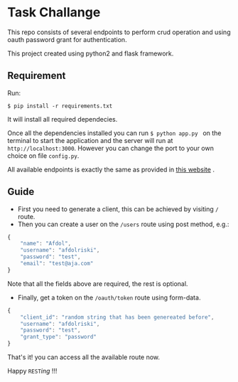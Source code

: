 # Task Challange

This repo consists of several endpoints to perform crud operation and using oauth password grant for authentication.

This project created using python2 and flask framework.

## Requirement
Run: 

```$ pip install -r requirements.txt ```

It will install all required dependecies.

Once all the dependencies installed you can run ```$ python app.py ``` on the terminal to start the application and the server will run at ```http://localhost:3000```. However you can change the port to your own choice on file ```config.py```.

All available endpoints is exactly the same as provided in [this website](https://jsonplaceholder.typicode.com/) .

## Guide
* First you need to generate a client, this can be achieved by visiting ```/``` route.
* Then you can create a user on the ```/users``` route using post method, e.g.:
```javascript
{
	"name": "Afdol",
	"username": "afdolriski",
	"password": "test",
	"email": "test@aja.com"
}
```

Note that all the fields above are required, the rest is optional.
* Finally, get a token on the ```/oauth/token``` route using form-data.
```javascript
{
	"client_id": "random string that has been genereated before",
	"username": "afdolriski",
	"password": "test",
	"grant_type": "password"
}
```

That's it! you can access all the available route now.

Happy ```REST```*ing* !!!

